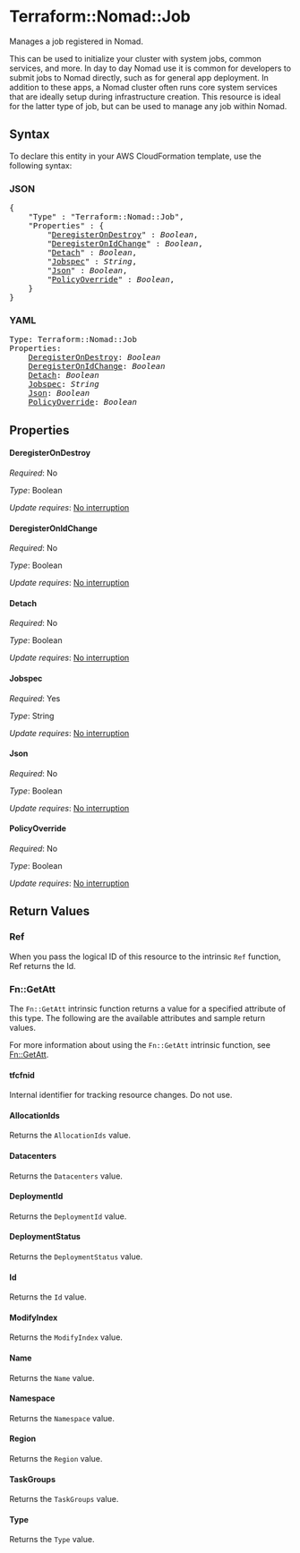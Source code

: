 # Terraform::Nomad::Job

Manages a job registered in Nomad.

This can be used to initialize your cluster with system jobs, common services,
and more. In day to day Nomad use it is common for developers to submit jobs to
Nomad directly, such as for general app deployment. In addition to these apps, a
Nomad cluster often runs core system services that are ideally setup during
infrastructure creation. This resource is ideal for the latter type of job, but
can be used to manage any job within Nomad.

## Syntax

To declare this entity in your AWS CloudFormation template, use the following syntax:

### JSON

<pre>
{
    "Type" : "Terraform::Nomad::Job",
    "Properties" : {
        "<a href="#deregisterondestroy" title="DeregisterOnDestroy">DeregisterOnDestroy</a>" : <i>Boolean</i>,
        "<a href="#deregisteronidchange" title="DeregisterOnIdChange">DeregisterOnIdChange</a>" : <i>Boolean</i>,
        "<a href="#detach" title="Detach">Detach</a>" : <i>Boolean</i>,
        "<a href="#jobspec" title="Jobspec">Jobspec</a>" : <i>String</i>,
        "<a href="#json" title="Json">Json</a>" : <i>Boolean</i>,
        "<a href="#policyoverride" title="PolicyOverride">PolicyOverride</a>" : <i>Boolean</i>,
    }
}
</pre>

### YAML

<pre>
Type: Terraform::Nomad::Job
Properties:
    <a href="#deregisterondestroy" title="DeregisterOnDestroy">DeregisterOnDestroy</a>: <i>Boolean</i>
    <a href="#deregisteronidchange" title="DeregisterOnIdChange">DeregisterOnIdChange</a>: <i>Boolean</i>
    <a href="#detach" title="Detach">Detach</a>: <i>Boolean</i>
    <a href="#jobspec" title="Jobspec">Jobspec</a>: <i>String</i>
    <a href="#json" title="Json">Json</a>: <i>Boolean</i>
    <a href="#policyoverride" title="PolicyOverride">PolicyOverride</a>: <i>Boolean</i>
</pre>

## Properties

#### DeregisterOnDestroy

_Required_: No

_Type_: Boolean

_Update requires_: [No interruption](https://docs.aws.amazon.com/AWSCloudFormation/latest/UserGuide/using-cfn-updating-stacks-update-behaviors.html#update-no-interrupt)

#### DeregisterOnIdChange

_Required_: No

_Type_: Boolean

_Update requires_: [No interruption](https://docs.aws.amazon.com/AWSCloudFormation/latest/UserGuide/using-cfn-updating-stacks-update-behaviors.html#update-no-interrupt)

#### Detach

_Required_: No

_Type_: Boolean

_Update requires_: [No interruption](https://docs.aws.amazon.com/AWSCloudFormation/latest/UserGuide/using-cfn-updating-stacks-update-behaviors.html#update-no-interrupt)

#### Jobspec

_Required_: Yes

_Type_: String

_Update requires_: [No interruption](https://docs.aws.amazon.com/AWSCloudFormation/latest/UserGuide/using-cfn-updating-stacks-update-behaviors.html#update-no-interrupt)

#### Json

_Required_: No

_Type_: Boolean

_Update requires_: [No interruption](https://docs.aws.amazon.com/AWSCloudFormation/latest/UserGuide/using-cfn-updating-stacks-update-behaviors.html#update-no-interrupt)

#### PolicyOverride

_Required_: No

_Type_: Boolean

_Update requires_: [No interruption](https://docs.aws.amazon.com/AWSCloudFormation/latest/UserGuide/using-cfn-updating-stacks-update-behaviors.html#update-no-interrupt)

## Return Values

### Ref

When you pass the logical ID of this resource to the intrinsic `Ref` function, Ref returns the Id.

### Fn::GetAtt

The `Fn::GetAtt` intrinsic function returns a value for a specified attribute of this type. The following are the available attributes and sample return values.

For more information about using the `Fn::GetAtt` intrinsic function, see [Fn::GetAtt](https://docs.aws.amazon.com/AWSCloudFormation/latest/UserGuide/intrinsic-function-reference-getatt.html).

#### tfcfnid

Internal identifier for tracking resource changes. Do not use.

#### AllocationIds

Returns the <code>AllocationIds</code> value.

#### Datacenters

Returns the <code>Datacenters</code> value.

#### DeploymentId

Returns the <code>DeploymentId</code> value.

#### DeploymentStatus

Returns the <code>DeploymentStatus</code> value.

#### Id

Returns the <code>Id</code> value.

#### ModifyIndex

Returns the <code>ModifyIndex</code> value.

#### Name

Returns the <code>Name</code> value.

#### Namespace

Returns the <code>Namespace</code> value.

#### Region

Returns the <code>Region</code> value.

#### TaskGroups

Returns the <code>TaskGroups</code> value.

#### Type

Returns the <code>Type</code> value.


